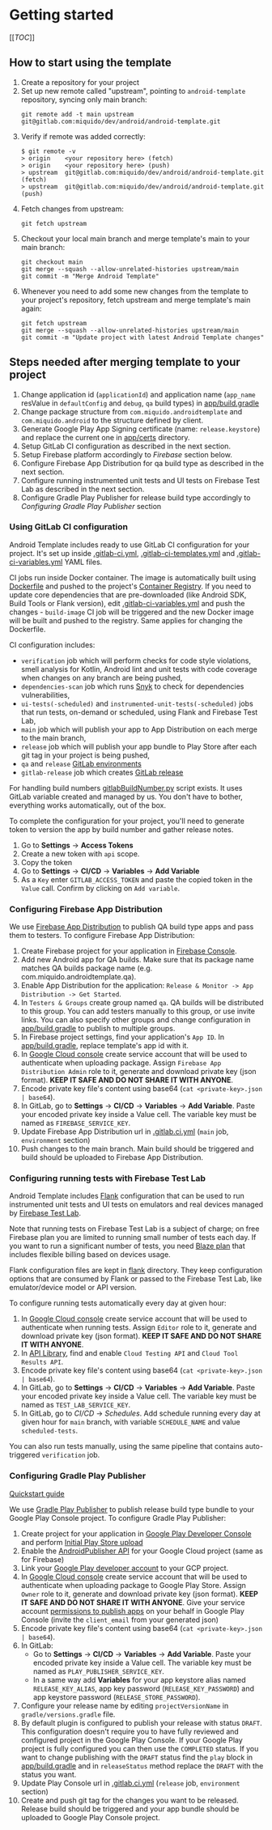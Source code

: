 # Getting started

[[_TOC_]]

## How to start using the template

1. Create a repository for your project
1. Set up new remote called "upstream", pointing to `android-template` repository, syncing only main branch:
    ```
    git remote add -t main upstream git@gitlab.com:miquido/dev/android/android-template.git
    ```
1. Verify if remote was added correctly:
    ```
    $ git remote -v
    > origin    <your repository here> (fetch)
    > origin    <your repository here> (push)
    > upstream  git@gitlab.com:miquido/dev/android/android-template.git (fetch)
    > upstream  git@gitlab.com:miquido/dev/android/android-template.git (push)
    ```
1. Fetch changes from upstream:
    ```
    git fetch upstream
    ```
1. Checkout your local main branch and merge template's main to your main branch:
    ```
    git checkout main
    git merge --squash --allow-unrelated-histories upstream/main
    git commit -m "Merge Android Template"
    ```
1. Whenever you need to add some new changes from the template to your project's repository, fetch upstream and merge
   template's main again:
    ```
    git fetch upstream
    git merge --squash --allow-unrelated-histories upstream/main
    git commit -m "Update project with latest Android Template changes"
    ```

## Steps needed after merging template to your project

1. Change application id (`applicationId`) and application name (`app_name` resValue in `defaultConfig` and `debug`, `qa` build types) in [app/build.gradle](../app/build.gradle)
1. Change package structure from `com.miquido.androidtemplate` and `com.miquido.android` to the structure defined by client.
1. Generate Google Play App Signing certificate (name: `release.keystore`) and replace the current one in [app/certs](../app/certs) directory.
1. Setup GitLab CI configuration as described in the next section.
1. Setup Firebase platform accordingly to *Firebase* section below.
1. Configure Firebase App Distribution for qa build type as described in the next section.
1. Configure running instrumented unit tests and UI tests on Firebase Test Lab as described in the next section.
1. Configure Gradle Play Publisher for release build type accordingly to *Configuring Gradle Play Publisher* section

### Using GitLab CI configuration
Android Template includes ready to use GitLab CI configuration for your project. It's set up inside [.gitlab-ci.yml](../.gitlab-ci.yml),
[.gitlab-ci-templates.yml](../.gitlab-ci-templates.yml) and [.gitlab-ci-variables.yml](../.gitlab-ci-variables.yml) YAML files.

CI jobs run inside Docker container. The image is automatically built using [Dockerfile](../Dockerfile) and pushed to the project's 
[Container Registry](https://docs.gitlab.com/ee/user/packages/container_registry/). If you need to update core dependencies that are 
pre-downloaded (like Android SDK, Build Tools or Flank version), edit [.gitlab-ci-variables.yml](../.gitlab-ci-variables.yml) and push 
the changes - `build-image` CI job will be triggered and the new Docker image will be built and pushed to the registry. Same applies 
for changing the Dockerfile.

CI configuration includes:
* `verification` job which will perform checks for code style violations, smell analysis for Kotlin, Android lint and unit tests with code coverage when changes on any branch are being pushed,
* `dependencies-scan` job which runs [Snyk](https://snyk.io/) to check for dependencies vulnerabilities,
* `ui-tests(-scheduled)` and `instrumented-unit-tests(-scheduled)` jobs that run tests, on-demand or scheduled, using Flank and Firebase Test Lab,
* `main` job which will publish your app to App Distribution on each merge to the main branch,
* `release` job which will publish your app bundle to Play Store after each git tag in your project is being pushed,
* `qa` and `release` [GitLab environments](https://docs.gitlab.com/ee/ci/environments/)
* `gitlab-release` job which creates [GitLab release](https://docs.gitlab.com/ee/user/project/releases/)

For handling build numbers [gitlabBuildNumber.py](../gradle/gitlabBuildNumber.py) script exists. It uses GitLab variable created and managed by us.
You don't have to bother, everything works automatically, out of the box.

To complete the configuration for your project, you'll need to generate token to version the app by build number and gather release notes.
1. Go to **Settings** -> **Access Tokens**
1. Create a new token with `api` scope.
1. Copy the token
1. Go to **Settings** -> **CI/CD** -> **Variables** -> **Add Variable**
1. As a `Key` enter `GITLAB_ACCESS_TOKEN` and paste the copied token in the `Value` call. Confirm by clicking on `Add variable`.

### Configuring Firebase App Distribution

We use [Firebase App Distribution](https://firebase.google.com/docs/app-distribution) to publish QA build type apps and pass them to testers. To configure Firebase App Distribution:
1. Create Firebase project for your application in [Firebase Console](https://console.firebase.google.com/).
1. Add new Android app for QA builds. Make sure that its package name matches QA builds package name (e.g. com.miquido.androidtemplate.qa).
1. Enable App Distribution for the application: `Release & Monitor -> App Distribution -> Get Started`.
1. In `Testers & Groups` create group named `qa`. QA builds will be distributed to this group. You can add testers manually to this group, or use invite links. You can also specify other groups and change configuration in [app/build.gradle](../app/build.gradle) to publish to multiple groups.
1. In Firebase project settings, find your application's `App ID`. In [app/build.gradle](../app/build.gradle), replace template's app id with it.
1. In [Google Cloud console](https://console.cloud.google.com/identity/serviceaccounts) create service account that will be used to authenticate when uploading package. Assign `Firebase App Distribution Admin` role to it, generate and download private key (json format). **KEEP IT SAFE AND DO NOT SHARE IT WITH ANYONE**.
1. Encode private key file's content using base64 (`cat <private-key>.json | base64`).
1. In GitLab, go to **Settings** -> **CI/CD** -> **Variables** -> **Add Variable**. Paste your encoded private key inside a Value cell. The variable key must be named as `FIREBASE_SERVICE_KEY`.
1. Update Firebase App Distribution url in [.gitlab.ci.yml](../.gitlab-ci.yml) (`main` job, `environment` section)
1. Push changes to the main branch. Main build should be triggered and build should be uploaded to Firebase App Distribution.

### Configuring running tests with Firebase Test Lab

Android Template includes [Flank](https://flank.github.io/flank/) configuration that can be used to run instrumented unit tests and UI tests
on emulators and real devices managed by [Firebase Test Lab](https://firebase.google.com/docs/test-lab).

Note that running tests on Firebase Test Lab is a subject of charge; on free Firebase plan you are limited to running small number of tests each day.
If you want to run a significant number of tests, you need [Blaze plan](https://firebase.google.com/pricing) that includes flexible billing based on devices usage.

Flank configuration files are kept in [flank](../flank) directory. They keep configuration options that are consumed by Flank or passed to the Firebase Test Lab,
like emulator/device model or API version.

To configure running tests automatically every day at given hour:
1. In [Google Cloud console](https://console.cloud.google.com/identity/serviceaccounts) create service account that will be used to authenticate when running tests. Assign `Editor` role to it, generate and download private key (json format). **KEEP IT SAFE AND DO NOT SHARE IT WITH ANYONE**.
1. In [API Library](https://console.developers.google.com/apis/library), find and enable `Cloud Testing API` and `Cloud Tool Results API`.
1. Encode private key file's content using base64 (`cat <private-key>.json | base64`).
1. In GitLab, go to **Settings** -> **CI/CD** -> **Variables** -> **Add Variable**. Paste your encoded private key inside a Value cell. The variable key must be named as `TEST_LAB_SERVICE_KEY`.
1. In GitLab, go to *CI/CD* -> *Schedules*. Add schedule running every day at given hour for `main` branch, with variable `SCHEDULE_NAME` and value `scheduled-tests`.

You can also run tests manually, using the same pipeline that contains auto-triggered `verification` job.

### Configuring Gradle Play Publisher

[Quickstart guide](https://github.com/Triple-T/gradle-play-publisher#quickstart-guide)

We use [Gradle Play Publisher](https://github.com/Triple-T/gradle-play-publisher) to publish release build type bundle to your Google Play Console project. To configure Gradle Play Publisher:
1. Create project for your application in [Google Play Developer Console](https://play.google.com/console/u/0/developers/console/developer/) and perform [Initial Play Store upload](https://github.com/Triple-T/gradle-play-publisher#initial-play-store-upload)
1. Enable the [AndroidPublisher API](https://console.cloud.google.com/apis/library/androidpublisher.googleapis.com) for your Google Cloud project (same as for Firebase)
1. Link your [Google Play developer account](https://play.google.com/console/u/0/developers/api-access) to your GCP project.
1. In [Google Cloud console](https://console.cloud.google.com/identity/serviceaccounts) create service account that will be used to authenticate when uploading package to Google Play Store. Assign `Owner` role to it, generate and download private key (json format). **KEEP IT SAFE AND DO NOT SHARE IT WITH ANYONE**. Give your service account [permissions to publish apps](https://play.google.com/console/u/0/developers/users-and-permissions) on your behalf in Google Play Console (invite the `client_email` from your generated json)
1. Encode private key file's content using base64 (`cat <private-key>.json | base64`).
1. In GitLab:
    * Go to **Settings** -> **CI/CD** -> **Variables** -> **Add Variable**. Paste your encoded private key inside a Value cell.
      The variable key must be named as `PLAY_PUBLISHER_SERVICE_KEY`.
    * In a same way add **Variables** for your app keystore alias named `RELEASE_KEY_ALIAS`, app key password (`RELEASE_KEY_PASSWORD`) and app keystore password (`RELEASE_STORE_PASSWORD`).
1. Configure your release name by editing `projectVersionName` in `gradle/versions.gradle` file.
1. By default plugin is configured to publish your release with status `DRAFT`. This configuration doesn't require you to have fully reviewed and configured project in the Google Play Console. If your Google Play project is fully configured you can then use the `COMPLETED` status.
   If you want to change publishing with the `DRAFT` status find the `play` block in [app/build.gradle](../app/build.gradle) and in `releaseStatus` method replace the `DRAFT` with the status you want.
1. Update Play Console url in [.gitlab.ci.yml](../.gitlab-ci.yml) (`release` job, `environment` section)
1. Create and push git tag for the changes you want to be released. Release build should be triggered and your app bundle should be uploaded to Google Play Console project.
